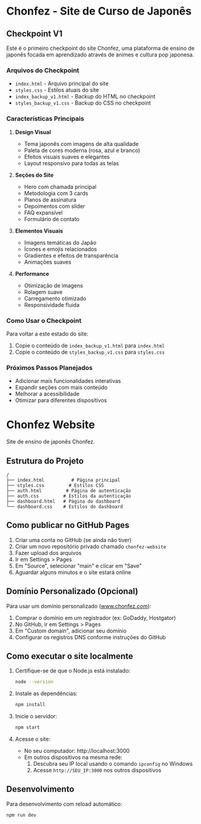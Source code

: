 # Chonfez - Site de Curso de Japonês

## Checkpoint V1

Este é o primeiro checkpoint do site Chonfez, uma plataforma de ensino de japonês focada em aprendizado através de animes e cultura pop japonesa.

### Arquivos do Checkpoint

- `index.html` - Arquivo principal do site
- `styles.css` - Estilos atuais do site
- `index_backup_v1.html` - Backup do HTML no checkpoint
- `styles_backup_v1.css` - Backup do CSS no checkpoint

### Características Principais

1. **Design Visual**
   - Tema japonês com imagens de alta qualidade
   - Paleta de cores moderna (rosa, azul e branco)
   - Efeitos visuais suaves e elegantes
   - Layout responsivo para todas as telas

2. **Seções do Site**
   - Hero com chamada principal
   - Metodologia com 3 cards
   - Planos de assinatura
   - Depoimentos com slider
   - FAQ expansível
   - Formulário de contato

3. **Elementos Visuais**
   - Imagens temáticas do Japão
   - Ícones e emojis relacionados
   - Gradientes e efeitos de transparência
   - Animações suaves

4. **Performance**
   - Otimização de imagens
   - Rolagem suave
   - Carregamento otimizado
   - Responsividade fluida

### Como Usar o Checkpoint

Para voltar a este estado do site:
1. Copie o conteúdo de `index_backup_v1.html` para `index.html`
2. Copie o conteúdo de `styles_backup_v1.css` para `styles.css`

### Próximos Passos Planejados

- Adicionar mais funcionalidades interativas
- Expandir seções com mais conteúdo
- Melhorar a acessibilidade
- Otimizar para diferentes dispositivos

# Chonfez Website

Site de ensino de japonês Chonfez.

## Estrutura do Projeto
```
/
├── index.html          # Página principal
├── styles.css         # Estilos CSS
├── auth.html         # Página de autenticação
├── auth.css         # Estilos da autenticação
├── dashboard.html   # Página do dashboard
└── dashboard.css    # Estilos do dashboard
```

## Como publicar no GitHub Pages

1. Criar uma conta no GitHub (se ainda não tiver)
2. Criar um novo repositório privado chamado `chonfez-website`
3. Fazer upload dos arquivos
4. Ir em Settings > Pages
5. Em "Source", selecionar "main" e clicar em "Save"
6. Aguardar alguns minutos e o site estará online

## Domínio Personalizado (Opcional)

Para usar um domínio personalizado (www.chonfez.com):

1. Comprar o domínio em um registrador (ex: GoDaddy, Hostgator)
2. No GitHub, ir em Settings > Pages
3. Em "Custom domain", adicionar seu domínio
4. Configurar os registros DNS conforme instruções do GitHub

## Como executar o site localmente

1. Certifique-se de que o Node.js está instalado:
   ```bash
   node --version
   ```

2. Instale as dependências:
   ```bash
   npm install
   ```

3. Inicie o servidor:
   ```bash
   npm start
   ```

4. Acesse o site:
   - No seu computador: http://localhost:3000
   - Em outros dispositivos na mesma rede:
     1. Descubra seu IP local usando o comando `ipconfig` no Windows
     2. Acesse `http://SEU_IP:3000` nos outros dispositivos

## Desenvolvimento

Para desenvolvimento com reload automático:
```bash
npm run dev
``` 